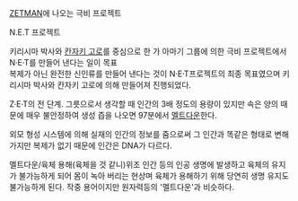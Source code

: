 [ZETMAN](ZETMAN.md)에 나오는 극비 프로젝트

N.E.T 프로젝트  

키리시마 박사와 [칸자키 고로](%EC%B9%B8%EC%9E%90%ED%82%A4%20%EA%B3%A0%EB%A1%9C.md)를
중심으로 한 가 아마기 그룹에 의한 극비 프로젝트에서 N·E·T를 만들어 낸다는 일이 목표  
복제가 아닌 완전한 신인류를 만들어 낸다는 것이 N·E·T프로젝트의 최종 목표였으며 키리시마 박사와 칸자키 고로에 의해 만들어져 진행되었다.

Z·E·T의 전 단계. 그릇으로서 생각할 때 인간의 3배 정도의 용량이 있지만 속은 양의 때문에 매우 불안정하여 생성 즙을 나오면 97분에서
[멜트다운](%EB%A9%9C%ED%8A%B8%EB%8B%A4%EC%9A%B4.md)한다.

외모 형성 시스템에 의해 실재의 인간의 정보를 줌으로써 그 인간과 똑같은 형태로 변해 가지만 복제가 없기 때문에 인간은 DNA가 다르다.

멜트다운/육체 용해(육체을 것 같니)위조 인간 등의 인공 생명에 발생하고 육체의 유지가 불가능하게 되어 몸이 녹아 버리는 현상며 육체가
용해하기 위해 당연히 생명 유지도 불가능하게 된다. 작중 용어이지만 원자력등의 '멜트다운'과 비슷하다.


